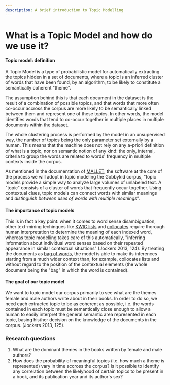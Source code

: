 ```yaml
---
description: A brief introduction to Topic Modelling
---
```


# What is a Topic Model and how do we use it?

#### Topic model: definition

A Topic Model is a type of probabilistic model for automatically extracting the topics hidden in a set of documents, where a topic is an inferred cluster of words that have been found, by an algorithm, to be likely to constitute a semantically coherent "theme".

The assumption behind this is that each document in the dataset is the result of a combination of possible topics, and that words that more often co-occur accross the corpus are more likely to be semantically linked between them and represent one of these topics. In other words, the model identifies words that tend to co-occur together in multiple places in multiple documents within the dataset.

The whole clustering process is performed by the model in an unsupervised way, the number of topics being the only parameter set externally by a human. This means that the machine does not rely on any a-priori definition of what is a topic, nor on semantic notion of any kind: the only, internal, criteria to group the words are related to words' frequency in multiple contexts inside the corpus.

As mentioned in the documentation of [MALLET,](https://mimno.github.io/Mallet/topics.html) the software at the core of the process we will adopt in topic modeling the Gobbykid corpus, "topic models provide a simple way to analyze large volumes of unlabeled text. A "topic" consists of a cluster of words that frequently occur together. Using contextual clues, topic models can connect words with similar meanings and _distinguish between uses of words with multiple meanings_”.

#### The importance of topic models

This is in fact a key point: when it comes to word sense disambiguation, other text-mining techinques like [KWIC lists](https://en.wikipedia.org/wiki/Key\_Word\_in\_Context) and [collocates](https://en.wikipedia.org/wiki/Collocation\_extraction) require thorough human interpretation to determine the meaning of each indexed word, whereas topic modelling takes care of this automatically, "inferring information about individual word senses based on their repeated appearance in similar contextual situations" (Jockers 2013, 124). By treating the documents as [bag of words](https://en.wikipedia.org/wiki/Bag-of-words\_model), the model is able to make its inferences starting from a much wider context than, for example, collocates lists and without regard to the position of the contextual elements (the whole document being the "bag" in which the word is contained).&#x20;

#### The goal of our topic model

We want to topic model our corpus primarily to see what are the themes female and male authors write about in their books. In order to do so, we need each extracted topic to be as coherent as possible, i.e. the words contained in each topic must be semantically close enough to allow a human to easily interpret the general semantic area represented in each topic, basing his/her decision on the knowledge of the documents in the corpus. (Jockers 2013, 125).

### Research questions

1. What are the dominant themes in the books written by female and male authors?
2. How does the probability of meaningful topics (i.e. how much a theme is represented) vary in time accross the corpus? Is it possible to identify any correlation between the likelyhood of certain topics to be present in a book, and its publication year and its author's sex?



&#x20;



